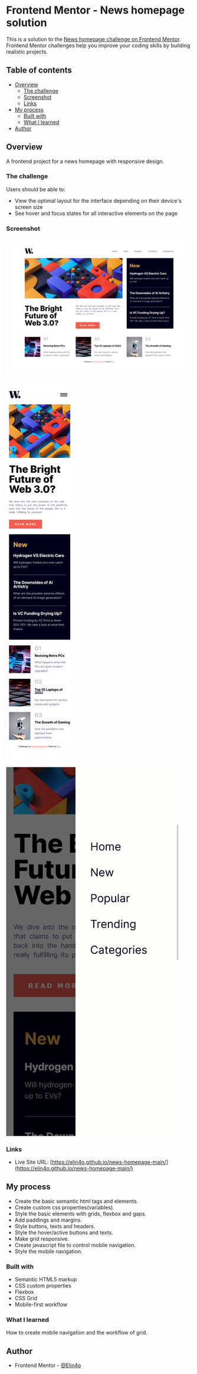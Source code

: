 # Frontend Mentor - News homepage solution

This is a solution to the [News homepage challenge on Frontend Mentor](https://www.frontendmentor.io/challenges/news-homepage-H6SWTa1MFl). Frontend Mentor challenges help you improve your coding skills by building realistic projects. 

## Table of contents

- [Overview](#overview)
  - [The challenge](#the-challenge)
  - [Screenshot](#screenshot)
  - [Links](#links)
- [My process](#my-process)
  - [Built with](#built-with)
  - [What I learned](#what-i-learned)
- [Author](#author)

## Overview

A frontend project for a news homepage with responsive design.

### The challenge

Users should be able to:

- View the optimal layout for the interface depending on their device's screen size
- See hover and focus states for all interactive elements on the page

### Screenshot

![Desktop](<Screenshot 2023-11-02 at 12-27-23 Frontend Mentor News homepage.png>)

![Mobile](<Screenshot 2023-11-02 at 12-28-02 Frontend Mentor News homepage.png>)

![Mobile navigation](<Screenshot 2023-11-02 at 12-28-06 Frontend Mentor News homepage.png>)

### Links

- Live Site URL: [https://elin4o.github.io/news-homepage-main/](https://elin4o.github.io/news-homepage-main/)

## My process

- Create the basic semantic html tags and elements.
- Create custom css properties(variables).
- Style the basic elements with grids, flexbox and gaps.
- Add paddings and margins.
- Style buttons, texts and headers.
- Style the hover/active buttons and texts.
- Make grid responsive.
- Create javascript file to control mobile navigation.
- Style the mobile navigation.

### Built with

- Semantic HTML5 markup
- CSS custom properties
- Flexbox
- CSS Grid
- Mobile-first workflow

### What I learned

How to create mobile navigation and the workflow of grid.

## Author

- Frontend Mentor - [@Elin4o](https://www.frontendmentor.io/profile/yourusername)


